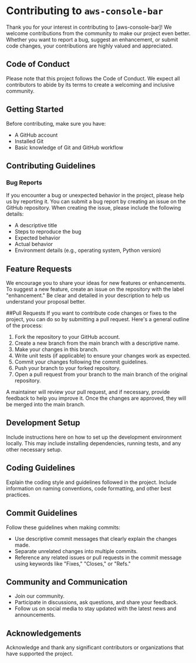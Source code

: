 # Contributing to ``aws-console-bar``
Thank you for your interest in contributing to [aws-console-bar]! We welcome contributions from the community to make our project even better. Whether you want to report a bug, suggest an enhancement, or submit code changes, your contributions are highly valued and appreciated.

## Code of Conduct
Please note that this project follows the Code of Conduct. We expect all contributors to abide by its terms to create a welcoming and inclusive community.

## Getting Started
Before contributing, make sure you have:

- A GitHub account
- Installed Git
- Basic knowledge of Git and GitHub workflow

## Contributing Guidelines

### Bug Reports
If you encounter a bug or unexpected behavior in the project, please help us by reporting it. You can submit a bug report by creating an issue on the GitHub repository. When creating the issue, please include the following details:

- A descriptive title
- Steps to reproduce the bug
- Expected behavior
- Actual behavior
- Environment details (e.g., operating system, Python version)

## Feature Requests
We encourage you to share your ideas for new features or enhancements. To suggest a new feature, create an issue on the repository with the label "enhancement." Be clear and detailed in your description to help us understand your proposal better.

##Pull Requests
If you want to contribute code changes or fixes to the project, you can do so by submitting a pull request. Here's a general outline of the process:

1. Fork the repository to your GitHub account.
2. Create a new branch from the main branch with a descriptive name.
3. Make your changes in this branch.
4. Write unit tests (if applicable) to ensure your changes work as expected.
5. Commit your changes following the commit guidelines.
6. Push your branch to your forked repository.
7. Open a pull request from your branch to the main branch of the original repository.

A maintainer will review your pull request, and if necessary, provide feedback to help you improve it. Once the changes are approved, they will be merged into the main branch.

## Development Setup
Include instructions here on how to set up the development environment locally. This may include installing dependencies, running tests, and any other necessary setup.

## Coding Guidelines
Explain the coding style and guidelines followed in the project. Include information on naming conventions, code formatting, and other best practices.

## Commit Guidelines
Follow these guidelines when making commits:

- Use descriptive commit messages that clearly explain the changes made.
- Separate unrelated changes into multiple commits.
- Reference any related issues or pull requests in the commit message using keywords like "Fixes," "Closes," or "Refs."

## Community and Communication
- Join our community.
- Participate in discussions, ask questions, and share your feedback.
- Follow us on social media to stay updated with the latest news and announcements.

## Acknowledgements
Acknowledge and thank any significant contributors or organizations that have supported the project.
